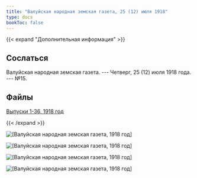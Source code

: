 ```yaml
---
title: "Валуйская народная земская газета, 25 (12) июля 1918"
type: docs
bookToc: false
---
```


{{< expand "Дополнительная информация" >}}
## Сослаться
Валуйская народная земская газета. --- Четверг, 25 (12) июля 1918 года. --- №15.

## Файлы
[Выпуски 1-36, 1918 год](https://www.dropbox.com/sh/y1y6ee755w9d7ne/AACn7mJSdbUS84WlRiocceIha?dl=0)

{{< /expand >}}

![[Валуйская народная земская газета, 1918 год]](/static/img/papers/1918_№15.jpg)

![[Валуйская народная земская газета, 1918 год]](/static/img/papers/1918_№15_p2.jpg)

![[Валуйская народная земская газета, 1918 год]](/static/img/papers/1918_№15_p3.jpg)

![[Валуйская народная земская газета, 1918 год]](/static/img/papers/1918_№15_p4.jpg)

